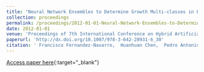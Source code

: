```yaml
---
title: "Neural Network Ensembles to Determine Growth Multi-classes in Predictive Microbiology"
collection: proceedings
permalink: /proceedings/2012-01-01-Neural-Network-Ensembles-to-Determine-Growth-Multi-classes-in-Predictive-Microbiology
date: 2012-01-01
venue: 'Proceedings of 7th International Conference on Hybrid Artificial Intelligence Systems (HAIS2012)'
paperurl: 'http://dx.doi.org/10.1007/978-3-642-28931-6_30'
citation: ' Francisco Fernandez-Navarro,  Huanhuan Chen,  Pedro Antonio Gutiérrez,  César Hervás-Martínez,  Xin Yao, &quot;Neural Network Ensembles to Determine Growth Multi-classes in Predictive Microbiology.&quot; Proceedings of 7th International Conference on Hybrid Artificial Intelligence Systems (HAIS2012), 2012, pp.308-318.'
---
```

[Access paper here](http://dx.doi.org/10.1007/978-3-642-28931-6_30){:target="_blank"}
